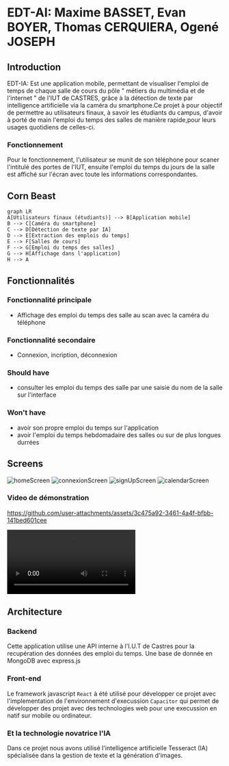 # EDT-AI: Maxime BASSET, Evan BOYER, Thomas CERQUIERA, Ogené JOSEPH 
## Introduction
EDT-IA: Est une application mobile, permettant de visualiser l'emploi de temps de chaque salle de cours du pôle " métiers du multimédia et de l'internet " de l'IUT de CASTRES, grâce à la détection de texte par intelligence artificielle via la caméra du smartphone.Ce projet à pour objectif de permettre au utilisateurs finaux, à savoir les étudiants du campus, d'avoir à porté de main l'emploi du temps des salles de manière rapide,pour leurs usages quotidiens de celles-ci.
### Fonctionnement 
Pour le fonctionnement, l'utilisateur se munit de son téléphone pour scaner l'intitulé des portes de l'IUT, ensuite l'emploi du temps du jours de la salle est affiché sur l'écran avec toute les informations correspondantes.

## Corn Beast
```mermaid
graph LR
A[Utilisateurs finaux (étudiants)] --> B[Application mobile]
B --> C[Caméra du smartphone]
C --> D[Détection de texte par IA]
D --> E[Extraction des emplois du temps]
E --> F[Salles de cours]
F --> G[Emploi du temps des salles]
G --> H[Affichage dans l'application]
H --> A
```



## Fonctionnalités

### Fonctionnalité principale
- Affichage des emploi du temps des salle au scan avec la caméra du téléphone
### Fonctionnalité secondaire
- Connexion, incription, déconnexion
### Should have
- consulter les emploi du temps des salle par une saisie du nom de la salle sur l'interface
### Won't have 
- avoir son propre emploi du temps sur l'application
- avoir l'emploi du temps hebdomadaire des salles ou sur de plus longues durrées
## Screens
 ![homeScreen](homeScreen.jpeg)
 ![connexionScreen](connexionScreen.jpeg)
 ![signUpScreen](signUpScreen.jpeg) 
 ![calendarScreen](calendarScreen.jpeg)
### Video de démonstration


https://github.com/user-attachments/assets/3c475a92-3461-4a4f-bfbb-141bed601cee


![demo](video.mp4)

## Architecture
### Backend
Cette application utilise une API interne à l'I.U.T de Castres pour la recupération des données des emploi du temps.
Une base de donnée en MongoDB avec express.js
### Front-end
Le framework javascript `React` à été utilisé pour développer ce projet avec l'implementation de l'environnement d'execussion `Capacitor` qui permet de développer des projet avec des technologies web pour une execussion en natif sur mobile ou ordinateur.
### Et la technologie novatrice l'IA
Dans ce projet nous avons utilisé l'intelligence artificielle Tesseract (IA) spécialisée dans la gestion de texte et la génération d'images.

